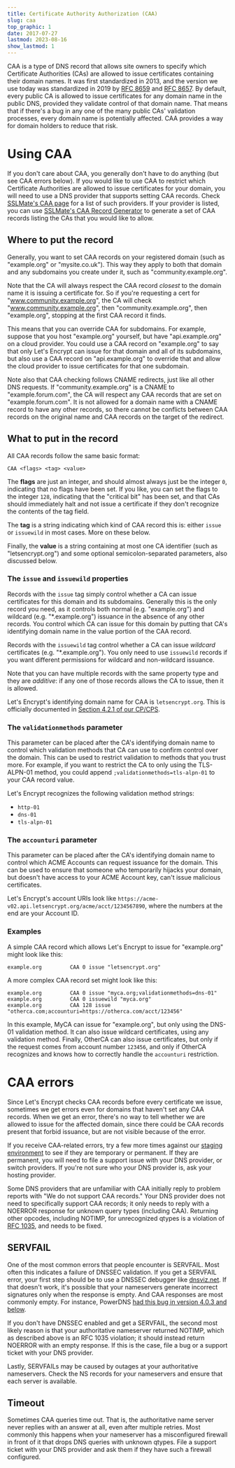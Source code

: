 ```yaml
---
title: Certificate Authority Authorization (CAA)
slug: caa
top_graphic: 1
date: 2017-07-27
lastmod: 2023-08-16
show_lastmod: 1
---
```



CAA is a type of DNS record that allows site owners to specify which Certificate
Authorities (CAs) are allowed to issue certificates containing their domain
names. It was first standardized in 2013, and the version we use today was
standardized in 2019 by [RFC 8659](https://datatracker.ietf.org/doc/html/rfc8659)
and [RFC 8657](https://datatracker.ietf.org/doc/html/rfc8657). By default, every
public CA is allowed to issue certificates for any domain name in the public
DNS, provided they validate control of that domain name. That means that if
there's a bug in any one of the many public CAs' validation processes, every
domain name is potentially affected. CAA provides a way for domain holders to
reduce that risk.

# Using CAA

If you don't care about CAA, you generally don't have to do anything (but see
CAA errors below). If you would like to use CAA to restrict which Certificate
Authorities are allowed to issue certificates for your domain, you will need to
use a DNS provider that supports setting CAA records. Check [SSLMate's CAA
page](https://sslmate.com/caa/support) for a list of such providers. If your
provider is listed, you can use
[SSLMate's CAA Record Generator](https://sslmate.com/caa/) to generate a
set of CAA records listing the CAs that you would like to allow.

## Where to put the record

Generally, you want to set CAA records on your registered domain (such as "example.org" or "mysite.co.uk"). This way they apply to both that domain and any subdomains you create under it, such as "community.example.org".

Note that the CA will always respect the CAA record *closest* to the domain name it is issuing a certificate for. So if you're requesting a cert for "www.community.example.org", the CA will check "www.community.example.org", then "community.example.org", then "example.org", stopping at the first CAA record it finds.

This means that you can override CAA for subdomains. For example, suppose that you host "example.org" yourself, but have "api.example.org" on a cloud provider. You could use a CAA record on "example.org" to say that only Let's Encrypt can issue for that domain and all of its subdomains, but also use a CAA record on "api.example.org" to override that and allow the cloud provider to issue certificates for that one subdomain.

Note also that CAA checking follows CNAME redirects, just like all other DNS requests. If "community.example.org" is a CNAME to "example.forum.com", the CA will respect any CAA records that are set on "example.forum.com". It is not allowed for a domain name with a CNAME record to have any other records, so there cannot be conflicts between CAA records on the original name and CAA records on the target of the redirect.

## What to put in the record

All CAA records follow the same basic format:

```
CAA <flags> <tag> <value>
```

The **flags** are just an integer, and should almost always just be the integer `0`, indicating that no flags have been set. If you like, you can set the flags to the integer `128`, indicating that the "critical bit" has been set, and that CAs should immediately halt and not issue a certificate if they don't recognize the contents of the tag field.

The **tag** is a string indicating which kind of CAA record this is: either `issue` or `issuewild` in most cases. More on these below.

Finally, the **value** is a string containing at most one CA identifier (such as "letsencrypt.org") and some optional semicolon-separated parameters, also discussed below.

### The `issue` and `issuewild` properties

Records with the `issue` tag simply control whether a CA can issue certificates for this domain and its subdomains. Generally this is the only record you need, as it controls both normal (e.g. "example.org") and wildcard (e.g. "*.example.org") issuance in the absence of any other records. You control which CA can issue for this domain by putting that CA's identifying domain name in the value portion of the CAA record.

Records with the `issuewild` tag control whether a CA can issue *wildcard* certificates (e.g. "*.example.org"). You only need to use `issuewild` records if you want different permissions for wildcard and non-wildcard issuance.

Note that you can have multiple records with the same property type and they are *additive*: if any one of those records allows the CA to issue, then it is allowed.

Let's Encrypt's identifying domain name for CAA is `letsencrypt.org`. This is
officially documented in [Section 4.2.1 of our CP/CPS](https://cps.letsencrypt.org/#4.2.1-performing-identification-and-authentication-functions).

### The `validationmethods` parameter

This parameter can be placed after the CA's identifying domain name to control which validation methods that CA can use to confirm control over the domain. This can be used to restrict validation to methods that you trust more. For example, if you want to restrict the CA to only using the TLS-ALPN-01 method, you could append `;validationmethods=tls-alpn-01` to your CAA record value.

Let's Encrypt recognizes the following validation method strings:

* `http-01`
* `dns-01`
* `tls-alpn-01`

### The `accounturi` parameter

This parameter can be placed after the CA's identifying domain name to control which ACME Accounts can request issuance for the domain. This can be used to ensure that someone who temporarily hijacks your domain, but doesn't have access to your ACME Account key, can't issue malicious certificates.

Let's Encrypt's account URIs look like `https://acme-v02.api.letsencrypt.org/acme/acct/1234567890`, where the numbers at the end are your Account ID.

### Examples

A simple CAA record which allows Let's Encrypt to issue for "example.org" might look like this:

```
example.org         CAA 0 issue "letsencrypt.org"
```

A more complex CAA record set might look like this:

```
example.org         CAA 0 issue "myca.org;validationmethods=dns-01"
example.org         CAA 0 issuewild "myca.org"
example.org         CAA 128 issue "otherca.com;accounturi=https://otherca.com/acct/123456"
```

In this example, MyCA can issue for "example.org", but only using the DNS-01 validation method. It can also issue wildcard certificates, using any validation method. Finally, OtherCA can also issue certificates, but only if the request comes from account number `123456`, and only if OtherCA recognizes and knows how to correctly handle the `accounturi` restriction.


# CAA errors

Since Let's Encrypt checks CAA records before every certificate we issue, sometimes
we get errors even for domains that haven't set any CAA records. When we
get an error, there's no way to tell whether we are allowed to issue for the
affected domain, since there could be CAA records present that forbid issuance,
but are not visible because of the error.

If you receive CAA-related errors, try a few more times against our [staging environment](/docs/staging-environment) to see if they
are temporary or permanent. If they are permanent, you will need to file a
support issue with your DNS provider, or switch providers. If you're not sure
who your DNS provider is, ask your hosting provider.

Some DNS providers that are unfamiliar with CAA initially reply to problem
reports with "We do not support CAA records." Your DNS provider does not need
to specifically support CAA records; it only needs to reply with a
NOERROR response for unknown query types (including CAA). Returning other
opcodes, including NOTIMP, for unrecognized qtypes is a violation of [RFC
1035](https://tools.ietf.org/html/rfc1035), and needs to be fixed.

## SERVFAIL

One of the most common errors that people encounter is SERVFAIL. Most often this
indicates a failure of DNSSEC validation. If you get a SERVFAIL error, your
first step should be to use a DNSSEC debugger like
[dnsviz.net](http://dnsviz.net/). If that doesn't work, it's possible that your
nameservers generate incorrect signatures only when the response is empty. And
CAA responses are most commonly empty.  For instance, PowerDNS [had this bug in
version 4.0.3 and below](https://community.letsencrypt.org/t/caa-servfail-changes/38298/2?u=jsha).

If you don't have DNSSEC enabled and get a SERVFAIL, the second most likely
reason is that your authoritative nameserver returned NOTIMP, which as described
above is an RFC 1035 violation; it should instead return NOERROR with an empty
response. If this is the case, file a bug or a support ticket with your DNS provider.

Lastly, SERVFAILs may be caused by outages at your authoritative nameservers.
Check the NS records for your nameservers and ensure that each server is
available.

## Timeout

Sometimes CAA queries time out. That is, the authoritative name server never
replies with an answer at all, even after multiple retries. Most commonly this
happens when your nameserver has a misconfigured firewall in front of it that
drops DNS queries with unknown qtypes. File a support ticket with your DNS
provider and ask them if they have such a firewall configured.
